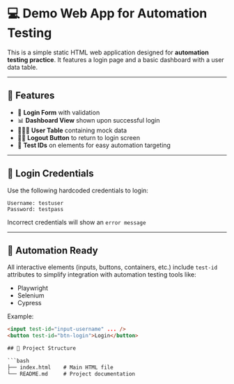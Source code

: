 # 💻 Demo Web App for Automation Testing

This is a simple static HTML web application designed for **automation testing practice**. It features a login page and a basic dashboard with a user data table.

---

## 🔧 Features

- 🛂 **Login Form** with validation
- 📊 **Dashboard View** shown upon successful login
- 🧑‍🤝‍🧑 **User Table** containing mock data
- 🏃‍♂️ **Logout Button** to return to login screen
- 📎 **Test IDs** on elements for easy automation targeting

---

## 🧪 Login Credentials

Use the following hardcoded credentials to login:

```env
Username: testuser
Password: testpass
```

Incorrect credentials will show an `error message`

---

## 🧰 Automation Ready

All interactive elements (inputs, buttons, containers, etc.) include `test-id` attributes to simplify integration with automation testing tools like:

- Playwright
- Selenium
- Cypress

Example:

```html
<input test-id="input-username" ... />
<button test-id="btn-login">Login</button>

## 📂 Project Structure

```bash
├── index.html    # Main HTML file
└── README.md     # Project documentation
```
